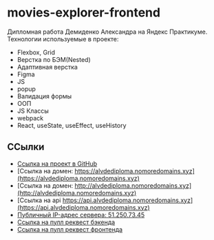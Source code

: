 # movies-explorer-frontend
Дипломная работа Демиденко Александра на Яндекс Практикуме.
Технологии используемые в проекте:
* Flexbox, Grid
* Верстка по БЭМ(Nested)
* Адаптивная верстка
* Figma
* JS
* popup
* Валидация формы
* ООП
* JS Классы
* webpack
* React, useState, useEffect, useHistory

## ССылки
* [Ссылка на проект в GitHub](https://github.com/alvde-site/movies-explorer-frontend)
* [Ссылка на домен: https://alvdediploma.nomoredomains.xyz](https://alvdediploma.nomoredomains.xyz)
* [Ссылка на домен: http://alvdediploma.nomoredomains.xyz](http://alvdediploma.nomoredomains.xyz)
* [Ссылка на api https://api.alvdediploma.nomoredomains.xyz](https://api.alvdediploma.nomoredomains.xyz)
* [Публичный IP-адрес сервера: 51.250.73.45](http://51.250.73.45)
* [Ссылка на пулл реквест бэкенда](https://github.com/alvde-site/movies-explorer-api/pull/2)
* [Ссылка на пулл реквест фронтенда](https://github.com/alvde-site/movies-explorer-frontend/pull/2)
